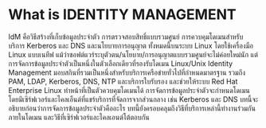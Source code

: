 # What is IDENTITY MANAGEMENT
IdM คือวิธีสร้างที่เก็บข้อมูลประจำตัว การตรวจสอบสิทธิ์แบบรวมศูนย์ การควบคุมโดเมนสำหรับบริการ Kerberos และ DNS และนโยบายการอนุญาต ทั้งหมดนี้บนระบบ Linux โดยใช้เครื่องมือ Linux แบบเนทีฟ แม้ว่าซอฟต์แวร์ระบุตัวตน/นโยบาย/การอนุญาตแบบรวมศูนย์จะไม่ค่อยใหม่นัก แต่การจัดการข้อมูลประจำตัวเป็นหนึ่งในตัวเลือกเดียวที่รองรับโดเมน Linux/Unix
Identity Management มอบสกินที่รวมเป็นหนึ่งสำหรับบริการเครือข่ายทั่วไปที่กำหนดมาตรฐาน รวมถึง PAM, LDAP, Kerberos, DNS, NTP และบริการใบรับรอง และช่วยให้ระบบ Red Hat Enterprise Linux ทำหน้าที่เป็นตัวควบคุมโดเมนได้
การจัดการข้อมูลประจำตัวจะกำหนดโดเมน โดยมีเซิร์ฟเวอร์และไคลเอ็นต์ที่แชร์บริการที่จัดการจากส่วนกลาง เช่น Kerberos และ DNS บทนี้จะอธิบายก่อนว่าการจัดการข้อมูลประจำตัวคืออะไร บทนี้ยังครอบคลุมถึงวิธีที่บริการเหล่านี้ทำงานร่วมกันภายในโดเมน และวิธีที่เซิร์ฟเวอร์และไคลเอนต์โต้ตอบกัน
